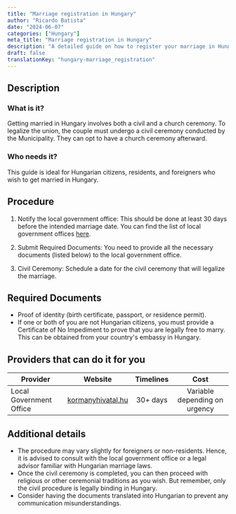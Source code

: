 ```yaml
---
title: "Marriage registration in Hungary"
author: "Ricardo Batista"
date: "2024-06-07"
categories: ["Hungary"]
meta_title: "Marriage registration in Hungary"
description: "A detailed guide on how to register your marriage in Hungary."
draft: false
translationKey: "hungary-marriage_registration"
---
```


## Description
### What is it?
Getting married in Hungary involves both a civil and a church ceremony. To legalize the union, the couple must undergo a civil ceremony conducted by the Municipality. They can opt to have a church ceremony afterward. 

### Who needs it?
This guide is ideal for Hungarian citizens, residents, and foreigners who wish to get married in Hungary. 

## Procedure
1. Notify the local government office: This should be done at least 30 days before the intended marriage date. You can find the list of local government offices [here](https://www.kormanyhivatal.hu/hu/budapest/fokapcsolat/tajekoztato).

2. Submit Required Documents: You need to provide all the necessary documents (listed below) to the local government office.   

3. Civil Ceremony: Schedule a date for the civil ceremony that will legalize the marriage.

## Required Documents
- Proof of identity (birth certificate, passport, or residence permit).
- If one or both of you are not Hungarian citizens, you must provide a Certificate of No Impediment to prove that you are legally free to marry. This can be obtained from your country's embassy in Hungary.

## Providers that can do it for you

| Provider        |     Website     |     Timelines    |       Cost      |
| --------------- | --------------- |  :-------------: | :-------------: |
| Local Government Office      |  [kormanyhivatal.hu](https://www.kormanyhivatal.hu)       |      30+ days      |        Variable depending on urgency      |

## Additional details
- The procedure may vary slightly for foreigners or non-residents. Hence, it is advised to consult with the local government office or a legal advisor familiar with Hungarian marriage laws.
- Once the civil ceremony is completed, you can then proceed with religious or other ceremonial traditions as you wish. But remember, only the civil procedure is legally binding in Hungary.
- Consider having the documents translated into Hungarian to prevent any communication misunderstandings.